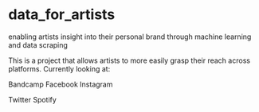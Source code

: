 # data_for_artists
enabling artists insight into their personal brand through machine learning and data scraping


This is a project that allows artists to more easily grasp their reach across platforms. 
Currently looking at:
  
  Bandcamp
  Facebook
  Instagram
  
  Twitter
  Spotify
  
